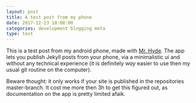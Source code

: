 ```yaml
---
layout: post
title: A test post from my phone
date: 2017-12-23 18:08:00
categories: development blogging meta
type: text
---
```


This is a test post from my android phone, made with [Mr. Hyde](http://faudroids.org/MrHyde/).
The app lets you publish Jekyll posts from your phone, via a minimalistic ui and without any technical experience (it is definitely *way* easier to use then my usual git routine on the computer).

Beware thought: it only works if your site is published in the repositories master-branch. It cost me more then 3h to get this figured out, as documentation on the app is pretty limited afaik.